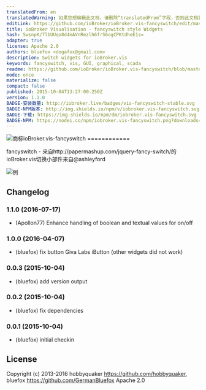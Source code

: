 ```yaml
---
translatedFrom: en
translatedWarning: 如果您想编辑此文档，请删除“translatedFrom”字段，否则此文档将再次自动翻译
editLink: https://github.com/ioBroker/ioBroker.vis-fancyswitch/edit/master//README.md
title: ioBroker Visualisation - fancyswitch style Widgets
hash: SwsnpK/7lbUUqo8d4mAVnRezlh6frS6ogCPKtdheE1s=
adapter: true
license: Apache 2.0
authors: bluefox <dogafox@gmail.com>
description: Switch widgets for ioBroker.vis
keywords: fancyswitch, vis, GUI, graphical, scada
readme: https://github.com/ioBroker/ioBroker.vis-fancyswitch/blob/master/README.md
mode: once
materialize: false
compact: false
published: 2015-10-04T13:27:00.250Z
version: 1.1.0
BADGE-安装数量: http://iobroker.live/badges/vis-fancyswitch-stable.svg
BADGE-NPM版本: http://img.shields.io/npm/v/iobroker.vis-fancyswitch.svg
BADGE-下载: https://img.shields.io/npm/dm/iobroker.vis-fancyswitch.svg
BADGE-NPM: https://nodei.co/npm/iobroker.vis-fancyswitch.png?downloads=true
---
```

![商标](zh-cn/adapterref/iobroker.vis-fancyswitch/../../../en/adapterref/iobroker.vis-fancyswitch/admin/fancyswitch.png)ioBroker.vis-fancyswitch ============


fancyswitch  - 来自http://papermashup.com/jquery-fancy-switch/的ioBroker.vis切换小部件来自@ashleyford

![例](zh-cn/adapterref/iobroker.vis-fancyswitch/../../../en/adapterref/iobroker.vis-fancyswitch/img/widgets.png)

## Changelog

### 1.1.0 (2016-07-17)
- (Apollon77) Enhance handling of boolean and textual values for on/off

### 1.0.0 (2016-04-07)
- (bluefox) fix button Giva Labs iButton (other widgets did not work)

### 0.0.3 (2015-10-04)
- (bluefox) add version output

### 0.0.2 (2015-10-04)
- (bluefox) fix dependencies

### 0.0.1 (2015-10-04)
- (bluefox) initial checkin

## License
 Copyright (c) 2013-2016 hobbyquaker https://github.com/hobbyquaker, bluefox https://github.com/GermanBluefox
 Apache 2.0